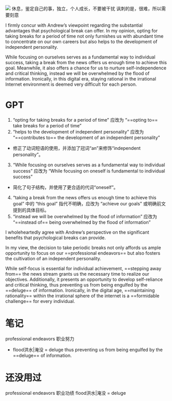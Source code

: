 ![](file:///C:\Users\Administrator\AppData\Local\Temp\ksohtml8616\wps2.jpg)
休息，鉴定自己的事，独立，个人成长，不要被干扰
讽刺的是，很难，所以需要刻意

I firmly concur with Andrew’s viewpoint regarding the substantial advantages that psychological break can offer. In my opinion, opting for taking breaks for a period of time not only furnishes us with abundant time to concentrate on our own careers but also helps to the development of independent personality.

While focusing on ourselves serves as a fundamental way to individual success, taking a break from the news offers us enough time to achieve this goal. Meanwhile, it also offers a chance for us to nurture self-independence and critical thinking, instead we will be overwhelmed by the flood of information. Ironically, in this digital era, staying rational in the irrational Internet environment is deemed very difficult for each person.

# GPT 
1. “opting for taking breaks for a period of time” 应改为 “==opting to== take breaks for a period of time”
2. “helps to the development of independent personality” 应改为 “==contributes to== the development of an independent personality”
- 修正了动词短语的使用，并添加了冠词“an”来修饰“independent personality”。
3. “While focusing on ourselves serves as a fundamental way to individual success” 应改为 “While focusing on oneself is fundamental to individual success”
- 简化了句子结构，并使用了更合适的代词“oneself”。
4. “taking a break from the news offers us enough time to achieve this goal” 中的 “this goal” 指代不明确，应改为 “achieve our goals” 或明确前文提到的具体目标。
5. “instead we will be overwhelmed by the flood of information” 应改为 “==instead of== being overwhelmed by the flood of information”

I wholeheartedly agree with Andrew’s perspective on the significant benefits that psychological breaks can provide. 

In my view, the decision to take periodic breaks not only affords us ample opportunity to focus on our ==professional endeavors== but also fosters the cultivation of an independent personality.

While self-focus is essential for individual achievement, ==stepping away from== the news stream grants us the necessary time to realize our objectives. Additionally, it presents an opportunity to develop self-reliance and critical thinking, thus preventing us from being engulfed by the ==deluge== of information. Ironically, in the digital age, ==maintaining rationality== within the irrational sphere of the internet is a ==formidable challenge== for every individual.

# 笔记
professional endeavors 职业努力
+ flood洪水|淹没 = deluge
thus preventing us from being engulfed by the ==deluge== of information.
# 还没用过
professional endeavors 职业功绩
flood洪水|淹没 = deluge